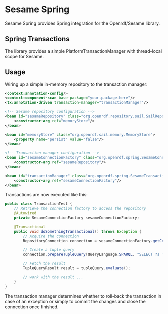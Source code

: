 # Sesame Spring

Sesame Spring provides Spring integration for the Openrdf/Sesame library.

## Spring Transactions
The library provides a simple PlatformTransactionManager with thread-local scope for Sesame.

## Usage

Wiring up a simple in-memory repository to the transaction manager:

```xml
<context:annotation-config/>
<context:component-scan base-package="your.package.here"/>
<tx:annotation-driven transaction-manager="transactionManager"/>

<!-- Sesame repository configuration -->
<bean id="sesameRepository" class="org.openrdf.repository.sail.SailRepository" init-method="initialize">
    <constructor-arg ref="memoryStore"/>
</bean>

<bean id="memoryStore" class="org.openrdf.sail.memory.MemoryStore">
    <property name="persist" value="false"/>
</bean>

<!-- Transaction manager configuration -->
<bean id="sesameConnectionFactory" class="org.openrdf.spring.SesameConnectionFactory">
    <constructor-arg ref="sesameRepository"/>
</bean>

<bean id="transactionManager" class="org.openrdf.spring.SesameTransactionManager">
    <constructor-arg ref="sesameConnectionFactory"/>
</bean>
```

Transactions are now executed like this:

```java
public class TransactionTest {
    // Retrieve the connection factory to access the repository
    @Autowired
    private SesameConnectionFactory sesameConnectionFactory;

    @Transactional
    public void doSomethingTransactional() throws Exception {
        // Acquire the connection
        RepositoryConnection connection = sesameConnectionFactory.getConnection();

        // Create a tuple query
        connection.prepareTupleQuery(QueryLanguage.SPARQL, "SELECT ?s ?p ?o WHERE { ?s ?p ?o . }");

        // Fetch the result
        TupleQueryResult result = tupleQuery.evaluate();

        // work with the result ...
    }
}
```

The transaction manager determines whether to roll-back the transaction in case of an exception or simply to commit
the changes and close the connection once finished.